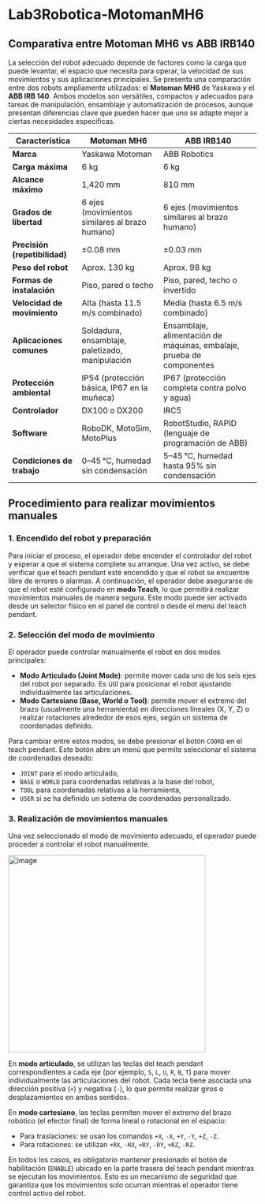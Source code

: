 # Lab3Robotica-MotomanMH6

## Comparativa entre Motoman MH6 vs ABB IRB140

La selección del robot adecuado depende de factores como la carga que puede levantar, el espacio que necesita para operar, la velocidad de sus movimientos y sus aplicaciones principales. Se presenta una comparación entre dos robots ampliamente utilizados: el **Motoman MH6** de Yaskawa y el **ABB IRB 140**. Ambos modelos son versátiles, compactos y adecuados para tareas de manipulación, ensamblaje y automatización de procesos, aunque presentan diferencias clave que pueden hacer que uno se adapte mejor a ciertas necesidades específicas.

| Característica                | **Motoman MH6**                              | **ABB IRB140**                              |
|-----------------------------|----------------------------------------------|----------------------------------------------|
| **Marca**                   | Yaskawa Motoman                              | ABB Robotics                                 |
| **Carga máxima**            | 6 kg                                         | 6 kg                                         |
| **Alcance máximo**          | 1,420 mm                                     | 810 mm                                       |
| **Grados de libertad**      | 6 ejes (movimientos similares al brazo humano) | 6 ejes (movimientos similares al brazo humano) |
| **Precisión (repetibilidad)**| ±0.08 mm                                     | ±0.03 mm                                     |
| **Peso del robot**          | Aprox. 130 kg                                | Aprox. 98 kg                                 |
| **Formas de instalación**   | Piso, pared o techo                          | Piso, pared, techo o invertido               |
| **Velocidad de movimiento** | Alta (hasta 11.5 m/s combinado)              | Media (hasta 6.5 m/s combinado)              |
| **Aplicaciones comunes**    | Soldadura, ensamblaje, paletizado, manipulación | Ensamblaje, alimentación de máquinas, embalaje, prueba de componentes |
| **Protección ambiental**    | IP54 (protección básica, IP67 en la muñeca)  | IP67 (protección completa contra polvo y agua) |
| **Controlador**             | DX100 o DX200                                | IRC5                                         |
| **Software**                | RoboDK, MotoSim, MotoPlus                    | RobotStudio, RAPID (lenguaje de programación de ABB) |
| **Condiciones de trabajo**  | 0–45 °C, humedad sin condensación            | 5–45 °C, humedad hasta 95% sin condensación  |

## Procedimiento para realizar movimientos manuales

### 1. Encendido del robot y preparación

Para iniciar el proceso, el operador debe encender el controlador del robot y esperar a que el sistema complete su arranque. Una vez activo, se debe verificar que el teach pendant esté encendido y que el robot se encuentre libre de errores o alarmas. A continuación, el operador debe asegurarse de que el robot esté configurado en **modo Teach**, lo que permitirá realizar movimientos manuales de manera segura. Este modo puede ser activado desde un selector físico en el panel de control o desde el menú del teach pendant.

### 2. Selección del modo de movimiento

El operador puede controlar manualmente el robot en dos modos principales:

- **Modo Articulado (Joint Mode)**: permite mover cada uno de los seis ejes del robot por separado. Es útil para posicionar el robot ajustando individualmente las articulaciones.
- **Modo Cartesiano (Base, World o Tool)**: permite mover el extremo del brazo (usualmente una herramienta) en direcciones lineales (X, Y, Z) o realizar rotaciones alrededor de esos ejes, según un sistema de coordenadas definido.

Para cambiar entre estos modos, se debe presionar el botón `COORD` en el teach pendant. Este botón abre un menú que permite seleccionar el sistema de coordenadas deseado:
- `JOINT` para el modo articulado,
- `BASE` o `WORLD` para coordenadas relativas a la base del robot,
- `TOOL` para coordenadas relativas a la herramienta,
- `USER` si se ha definido un sistema de coordenadas personalizado.

### 3. Realización de movimientos manuales

Una vez seleccionado el modo de movimiento adecuado, el operador puede proceder a controlar el robot manualmente.

<img src="https://github.com/user-attachments/assets/11532df0-4f8d-4a3f-94bf-b50620244bbe" alt="image" width="400"/>

En **modo articulado**, se utilizan las teclas del teach pendant correspondientes a cada eje (por ejemplo, `S`, `L`, `U`, `R`, `B`, `T`) para mover individualmente las articulaciones del robot. Cada tecla tiene asociada una dirección positiva (`+`) y negativa (`-`), lo que permite realizar giros o desplazamientos en ambos sentidos.

En **modo cartesiano**, las teclas permiten mover el extremo del brazo robótico (el efector final) de forma lineal o rotacional en el espacio:
- Para traslaciones: se usan los comandos `+X`, `-X`, `+Y`, `-Y`, `+Z`, `-Z`.
- Para rotaciones: se utilizan `+RX`, `-RX`, `+RY`, `-RY`, `+RZ`, `-RZ`.

En todos los casos, es obligatorio mantener presionado el botón de habilitación (`ENABLE`) ubicado en la parte trasera del teach pendant mientras se ejecutan los movimientos. Esto es un mecanismo de seguridad que garantiza que los movimientos solo ocurran mientras el operador tiene control activo del robot.
